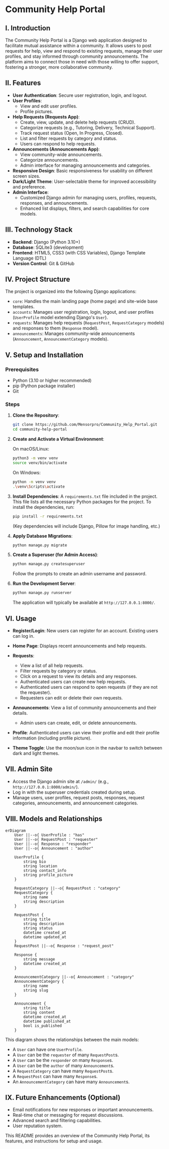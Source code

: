 # Community Help Portal

## I. Introduction
The Community Help Portal is a Django web application designed to facilitate mutual assistance within a community. It allows users to post requests for help, view and respond to existing requests, manage their user profiles, and stay informed through community announcements. The platform aims to connect those in need with those willing to offer support, fostering a stronger, more collaborative community.

## II. Features
-   **User Authentication**: Secure user registration, login, and logout.
-   **User Profiles**:
    -   View and edit user profiles.
    -   Profile pictures.
-   **Help Requests (Requests App)**:
    -   Create, view, update, and delete help requests (CRUD).
    -   Categorize requests (e.g., Tutoring, Delivery, Technical Support).
    -   Track request status (Open, In Progress, Closed).
    -   List and filter requests by category and status.
    -   Users can respond to help requests.
-   **Announcements (Announcements App)**:
    -   View community-wide announcements.
    -   Categorize announcements.
    -   Admin interface for managing announcements and categories.
-   **Responsive Design**: Basic responsiveness for usability on different screen sizes.
-   **Dark/Light Theme**: User-selectable theme for improved accessibility and preference.
-   **Admin Interface**:
    -   Customized Django admin for managing users, profiles, requests, responses, and announcements.
    -   Enhanced list displays, filters, and search capabilities for core models.

## III. Technology Stack
-   **Backend**: Django (Python 3.10+)
-   **Database**: SQLite3 (development)
-   **Frontend**: HTML5, CSS3 (with CSS Variables), Django Template Language (DTL)
-   **Version Control**: Git & GitHub

## IV. Project Structure
The project is organized into the following Django applications:

-   `core`: Handles the main landing page (home page) and site-wide base templates.
-   `accounts`: Manages user registration, login, logout, and user profiles (`UserProfile` model extending Django's `User`).
-   `requests`: Manages help requests (`RequestPost`, `RequestCategory` models) and responses to them (`Response` model).
-   `announcements`: Manages community-wide announcements (`Announcement`, `AnnouncementCategory` models).

## V. Setup and Installation
### Prerequisites
-   Python (3.10 or higher recommended)
-   pip (Python package installer)
-   Git

### Steps
1.  **Clone the Repository**:
    ```bash
    git clone https://github.com/Mensorpro/Community_Help_Portal.git 
    cd community-help-portal
    ```
    

2.  **Create and Activate a Virtual Environment**:

    On macOS/Linux:
    ```bash
    python3 -m venv venv
    source venv/bin/activate
    ```

    On Windows:
    ```bash
    python -m venv venv
    .\venv\Scripts\activate
    ```

3.  **Install Dependencies**:
    A `requirements.txt` file  included in the project. This file lists all the necessary Python packages for the project.
    To install the dependencies, run:
    ```bash
    pip install -r requirements.txt
    ```
    (Key dependencies will include Django, Pillow for image handling, etc.)

4.  **Apply Database Migrations**:
    ```bash
    python manage.py migrate
    ```

5.  **Create a Superuser (for Admin Access)**:
    ```bash
    python manage.py createsuperuser
    ```
    Follow the prompts to create an admin username and password.

6.  **Run the Development Server**:
    ```bash
    python manage.py runserver
    ```
    The application will typically be available at `http://127.0.0.1:8000/`.

## VI. Usage
-   **Register/Login**: New users can register for an account. Existing users can log in.
-   **Home Page**: Displays recent announcements and help requests.
-   **Requests**:
    -   View a list of all help requests.
    -   Filter requests by category or status.
    -   Click on a request to view its details and any responses.
    -   Authenticated users can create new help requests.
    -   Authenticated users can respond to open requests (if they are not the requester).
    -   Requesters can edit or delete their own requests.
-   **Announcements**: View a list of community announcements and their details.
    -  Admin users can create, edit, or delete announcements.
    

-   **Profile**: Authenticated users can view their profile and edit their profile information (including profile picture).
-   **Theme Toggle**: Use the moon/sun icon in the navbar to switch between dark and light themes.

## VII. Admin Site
-   Access the Django admin site at `/admin/` (e.g., `http://127.0.0.1:8000/admin/`).
-   Log in with the superuser credentials created during setup.
-   Manage users, user profiles, request posts, responses, request categories, announcements, and announcement categories.

## VIII. Models and Relationships
```mermaid
erDiagram
    User ||--o{ UserProfile : "has"
    User ||--o{ RequestPost : "requester"
    User ||--o{ Response : "responder"
    User ||--o{ Announcement : "author"

    UserProfile {
        string bio
        string location
        string contact_info
        string profile_picture
    }

    RequestCategory ||--o{ RequestPost : "category"
    RequestCategory {
        string name
        string description
    }

    RequestPost {
        string title
        string description
        string status
        datetime created_at
        datetime updated_at
    }
    RequestPost ||--o{ Response : "request_post"

    Response {
        string message
        datetime created_at
    }

    AnnouncementCategory ||--o{ Announcement : "category"
    AnnouncementCategory {
        string name
        string slug
    }

    Announcement {
        string title
        string content
        datetime created_at
        datetime published_at
        bool is_published
    }
```
This diagram shows the relationships between the main models:
- A `User` can have one `UserProfile`.
- A `User` can be the `requester` of many `RequestPost`s.
- A `User` can be the `responder` on many `Response`s.
- A `User` can be the `author` of many `Announcement`s.
- A `RequestCategory` can have many `RequestPost`s.
- A `RequestPost` can have many `Response`s.
- An `AnnouncementCategory` can have many `Announcement`s.

## IX. Future Enhancements (Optional)
-   Email notifications for new responses or important announcements.
-   Real-time chat or messaging for request discussions.
-   Advanced search and filtering capabilities.
-   User reputation system.

This README provides an overview of the Community Help Portal, its features, and instructions for setup and usage.